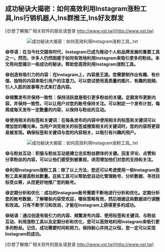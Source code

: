 ## **成功秘诀大揭密：如何高效利用Instagram涨粉工具,Ins行销机器人,Ins群推王,Ins好友群发**

[😍想了解推广相关软件的朋友请登录 http://www.vst.tw](http://www.vst.tw)

 <center><img src="https://vst.tw/MP4/tuiguang/png/6.png" alt="成功秘诀大揭密：如何高效利用Instagram涨粉工具_.txt"></center>

**😄导语：在当今社交媒体时代，Instagram已成为推动个人和品牌发展的重要工具之一。然而，许多人仍然困惑于如何有效地利用Instagram来吸引更多的粉丝。本文将向您揭示一些成功的秘诀，帮助您高效利用Instagram涨粉工具。**

**😄创造有吸引力的内容：在Instagram上，内容是王道。您需要制作出有趣、有价值、独特的内容来吸引用户的注意力。可以尝试使用高质量的图片、有趣的视频、引人入胜的故事等方式来打造内容。**

**😄频繁发布并保持一致性：保持活跃度是吸引更多粉丝的关键。定期发布更新内容，并保持一致性，可以让用户对您的账号保持关注。可以制定一个发布计划，每周或每天发布一定数量的内容，以保持与粉丝的互动。**

**😄使用相关的标签和关键词：在每条发布的内容中使用相关的标签和关键词可以增加您的曝光率。当用户浏览相关的标签或搜索相关的关键词时，您的内容将更容易被发现。确保标签和关键词与您的内容相关，以吸引有兴趣的用户。**

 <center><img src="https://vst.tw/MP4/tuiguang/png/1.png" alt="成功秘诀大揭密：如何高效利用Instagram涨粉工具_.txt"></center>

**😄与粉丝互动：积极与粉丝互动是建立忠实粉丝群体的关键。回复评论、点赞和分享粉丝的内容，可以让他们感受到被重视，进而增加他们对您的支持和关注。**

**😄利用Instagram涨粉工具：除了以上方法，您还可以考虑使用一些Instagram涨粉工具来提高粉丝数量。这些工具可以帮助您自动化管理账号、分析数据、寻找目标受众等，从而更好地推广您的账号。**

**😄定期分析和优化：成功的Instagram账号需要不断地进行分析和优化。定期分析您的账号数据，了解哪些内容受欢迎，哪些策略有效，然后根据这些数据进行调整和改进。只有不断学习和改进，才能在Instagram上获得更多的成功。**

**😄结语：通过创造有吸引力的内容、频繁发布内容、使用标签和关键词、与粉丝互动、利用涨粉工具以及定期分析和优化，您可以高效地利用Instagram来吸引更多的粉丝。记住，成功需要时间和努力，保持耐心并持之以恒，您一定可以实现Instagram的成功。**

[😍想了解推广相关软件的朋友请登录 http://www.vst.tw](http://www.vst.tw)



